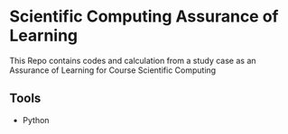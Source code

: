 # Scientific Computing Assurance of Learning

This Repo contains codes and calculation from a study case as an Assurance of Learning for Course Scientific Computing

## Tools
* Python
